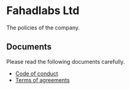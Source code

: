 # Fahadlabs Ltd

The policies of the company.

## Documents

Please read the following documents carefully.

- [Code of conduct](CODE_OF_CONDUCT.md)
- [Terms of agreements](TERMS_OF_AGREEMENTS.md)
